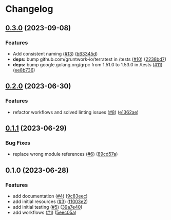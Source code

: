 # Changelog

## [0.3.0](https://github.com/CloudNationHQ/az-cn-module-tf-bastion/compare/v0.2.0...v0.3.0) (2023-09-08)


### Features

* Add consistent naming  ([#13](https://github.com/CloudNationHQ/az-cn-module-tf-bastion/issues/13)) ([b63345d](https://github.com/CloudNationHQ/az-cn-module-tf-bastion/commit/b63345d2baff8c28840de199ac169d74c2b0ac4f))
* **deps:** bump github.com/gruntwork-io/terratest in /tests ([#10](https://github.com/CloudNationHQ/az-cn-module-tf-bastion/issues/10)) ([2238bd7](https://github.com/CloudNationHQ/az-cn-module-tf-bastion/commit/2238bd7797998b28feb13b18003b06c391072afd))
* **deps:** bump google.golang.org/grpc from 1.51.0 to 1.53.0 in /tests ([#11](https://github.com/CloudNationHQ/az-cn-module-tf-bastion/issues/11)) ([ee8b736](https://github.com/CloudNationHQ/az-cn-module-tf-bastion/commit/ee8b7363d3fe1e2b0883828fde56b2729c19faf3))

## [0.2.0](https://github.com/CloudNationHQ/az-cn-module-tf-bastion/compare/v0.1.1...v0.2.0) (2023-06-30)


### Features

* refactor workflows and solved linting issues ([#8](https://github.com/CloudNationHQ/az-cn-module-tf-bastion/issues/8)) ([e1362ae](https://github.com/CloudNationHQ/az-cn-module-tf-bastion/commit/e1362ae0f582a763db2a8248b66aebaa8139e1ec))

## [0.1.1](https://github.com/CloudNationHQ/az-cn-module-tf-bastion/compare/v0.1.0...v0.1.1) (2023-06-29)


### Bug Fixes

* replace wrong module references ([#6](https://github.com/CloudNationHQ/az-cn-module-tf-bastion/issues/6)) ([89cd57a](https://github.com/CloudNationHQ/az-cn-module-tf-bastion/commit/89cd57a26a9ccec31e9cfc350bba78d63db22dbf))

## 0.1.0 (2023-06-28)


### Features

* add documentation ([#4](https://github.com/CloudNationHQ/az-cn-module-tf-bastion/issues/4)) ([9c83eec](https://github.com/CloudNationHQ/az-cn-module-tf-bastion/commit/9c83eec4c676d338f56091608db92053a9258eb6))
* add initial resources ([#3](https://github.com/CloudNationHQ/az-cn-module-tf-bastion/issues/3)) ([f1003e2](https://github.com/CloudNationHQ/az-cn-module-tf-bastion/commit/f1003e2b682a6894173e457681377759bd2aa43a))
* add initial testing ([#5](https://github.com/CloudNationHQ/az-cn-module-tf-bastion/issues/5)) ([39a7e40](https://github.com/CloudNationHQ/az-cn-module-tf-bastion/commit/39a7e40ed52d0c3cc5aa603b6a5382c552928ae5))
* add workflows ([#1](https://github.com/CloudNationHQ/az-cn-module-tf-bastion/issues/1)) ([5eec05a](https://github.com/CloudNationHQ/az-cn-module-tf-bastion/commit/5eec05af01ce966acc3732dd70389e7148903c6d))
